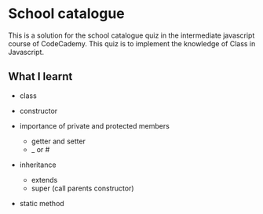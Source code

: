 # School catalogue

This is a solution for the school catalogue quiz in the intermediate javascript course of CodeCademy. This quiz is to implement the knowledge of Class in Javascript.

## What I learnt

+ class
+ constructor
+ importance of private and protected members
  - getter and setter
  - _ or #

+ inheritance
  - extends
  - super (call parents constructor)

+ static method